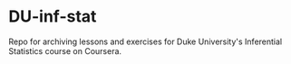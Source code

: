 # DU-inf-stat
Repo for archiving lessons and exercises for Duke University's Inferential Statistics course on Coursera.
